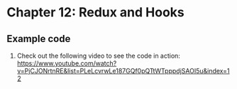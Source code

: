 # Chapter 12: Redux and Hooks

## Example code

1. Check out the following video to see the code in  action:
https://www.youtube.com/watch?v=PjCJONrtnRE&list=PLeLcvrwLe187GQf0pQTtWTpppdjSAOI5u&index=12



